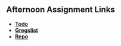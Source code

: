 ## Afternoon Assignment Links

* **[Todo](https://github.com/ScottWallin/Todo)**
* **[Gregslist](https://github.com/ScottWallin/GregsListSharp)**
* **[Repo](https://github.com/ScottWallin/<ASSIGNMENT_REPO>)**

